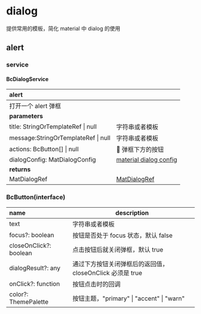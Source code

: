 # dialog

提供常用的模板，简化 material 中 dialog 的使用

## alert

### service

#### BcDialogService

| alert                               |                                                                                             |
| :---------------------------------- | ------------------------------------------------------------------------------------------- |
| 打开一个 alert 弹框                 |
| **parameters**                      |
| title: StringOrTemplateRef \| null  | 字符串或者模板                                                                              |
| message:StringOrTemplateRef \| null | 字符串或者模板                                                                              |
| actions: BcButton[] \| null         |  弹框下方的按钮                                                                             |
| dialogConfig: MatDialogConfig       | [material dialog config](https://material.angular.io/components/dialog/api#MatDialogConfig) |
| **returns**                         |                                                                                             |
| MatDialogRef                        | [MatDialogRef](https://material.angular.io/components/dialog/api#MatDialogRef)              |

### BcButton(interface)

| name                   | description                                              |
| :--------------------- | -------------------------------------------------------- |
| text                   | 字符串或者模板                                           |
| focus?: boolean        | 按钮是否处于 focus 状态，默认 false                      |
| closeOnClick?: boolean | 点击按钮后就关闭弹框，默认 true                          |
| dialogResult?: any     | 通过下方按钮关闭弹框后的返回值，closeOnClick 必须是 true |
| onClick?: function     | 按钮点击时的回调                                         |
| color?: ThemePalette   | 按钮主题，"primary" \| "accent" \| "warn"                |

